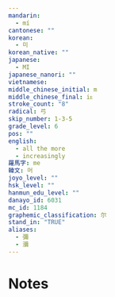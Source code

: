 ```yaml
---
mandarin:
  - mí
cantonese: ""
korean:
  - 미
korean_native: ""
japanese:
  - MI
japanese_nanori: ""
vietnamese:
middle_chinese_initial: m
middle_chinese_final: iᴇ
stroke_count: "8"
radical: 弓
skip_number: 1-3-5
grade_level: 6
pos: ""
english:
  - all the more
  - increasingly
羅馬字: me
韓文: 머
joyo_level: ""
hsk_level: ""
hanmun_edu_level: ""
danayo_id: 6031
mc_id: 1184
graphemic_classification: 尔
stand_in: "TRUE"
aliases:
  - 彌
  - 瀰
---
```


# Notes
